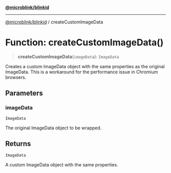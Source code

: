 [**@microblink/blinkid**](../README.md)

***

[@microblink/blinkid](../README.md) / createCustomImageData

# Function: createCustomImageData()

> **createCustomImageData**(`imageData`): `ImageData`

Creates a custom ImageData object with the same properties as the original ImageData.
This is a workaround for the performance issue in Chromium browsers.

## Parameters

### imageData

`ImageData`

The original ImageData object to be wrapped.

## Returns

`ImageData`

A custom ImageData object with the same properties.
